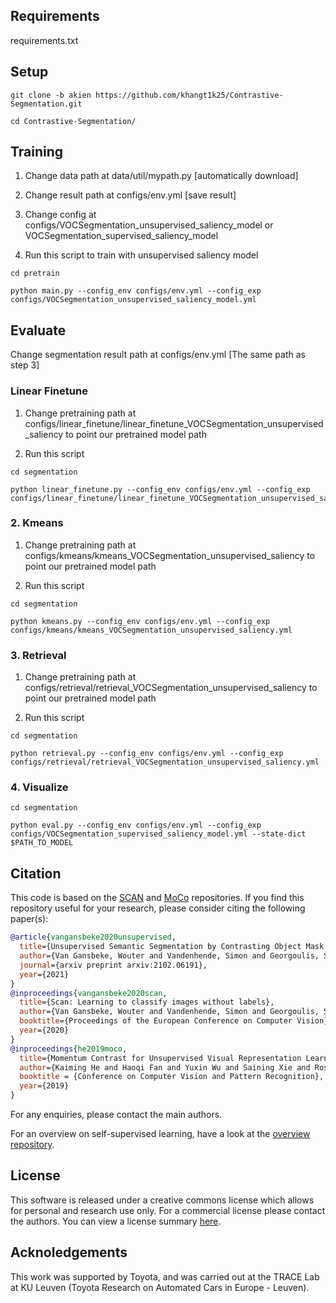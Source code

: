 

## Requirements
requirements.txt
## Setup
```
git clone -b akien https://github.com/khangt1k25/Contrastive-Segmentation.git

cd Contrastive-Segmentation/
```
## Training

1. Change data path at data/util/mypath.py [automatically download]

2. Change result path at configs/env.yml [save result]

3. Change config at configs/VOCSegmentation_unsupervised_saliency_model or VOCSegmentation_supervised_saliency_model

4. Run this script to train with unsupervised saliency model

```shell
cd pretrain

python main.py --config_env configs/env.yml --config_exp configs/VOCSegmentation_unsupervised_saliency_model.yml 
```
## Evaluate
Change segmentation result path at configs/env.yml [The same path as step 3]

### Linear Finetune
  
1. Change pretraining path at configs/linear_finetune/linear_finetune_VOCSegmentation_unsupervised_saliency to point our pretrained model path

2. Run this script

```shell
cd segmentation

python linear_finetune.py --config_env configs/env.yml --config_exp configs/linear_finetune/linear_finetune_VOCSegmentation_unsupervised_saliency.yml
```

### 2. Kmeans

1. Change pretraining path at configs/kmeans/kmeans_VOCSegmentation_unsupervised_saliency to point our pretrained model path 

2. Run this script
```shell
cd segmentation

python kmeans.py --config_env configs/env.yml --config_exp configs/kmeans/kmeans_VOCSegmentation_unsupervised_saliency.yml
```

### 3. Retrieval


1. Change pretraining path at configs/retrieval/retrieval_VOCSegmentation_unsupervised_saliency to point our pretrained model path 

2. Run this script
```shell
cd segmentation

python retrieval.py --config_env configs/env.yml --config_exp configs/retrieval/retrieval_VOCSegmentation_unsupervised_saliency.yml
```

### 4. Visualize

```shell
cd segmentation

python eval.py --config_env configs/env.yml --config_exp configs/VOCSegmentation_supervised_saliency_model.yml --state-dict $PATH_TO_MODEL
```


## Citation
This code is based on the [SCAN](https://github.com/wvangansbeke/Unsupervised-Classification) and [MoCo](https://github.com/facebookresearch/moco) repositories.
If you find this repository useful for your research, please consider citing the following paper(s):

```bibtex
@article{vangansbeke2020unsupervised,
  title={Unsupervised Semantic Segmentation by Contrasting Object Mask Proposals},
  author={Van Gansbeke, Wouter and Vandenhende, Simon and Georgoulis, Stamatios and Van Gool, Luc},
  journal={arxiv preprint arxiv:2102.06191},
  year={2021}
}
@inproceedings{vangansbeke2020scan,
  title={Scan: Learning to classify images without labels},
  author={Van Gansbeke, Wouter and Vandenhende, Simon and Georgoulis, Stamatios and Proesmans, Marc and Van Gool, Luc},
  booktitle={Proceedings of the European Conference on Computer Vision},
  year={2020}
}
@inproceedings{he2019moco,
  title={Momentum Contrast for Unsupervised Visual Representation Learning},
  author={Kaiming He and Haoqi Fan and Yuxin Wu and Saining Xie and Ross Girshick},
  booktitle = {Conference on Computer Vision and Pattern Recognition},
  year={2019}
}
```
For any enquiries, please contact the main authors.

For an overview on self-supervised learning, have a look at the [overview repository](https://github.com/wvangansbeke/Self-Supervised-Learning-Overview).

## License

This software is released under a creative commons license which allows for personal and research use only. For a commercial license please contact the authors. You can view a license summary [here](http://creativecommons.org/licenses/by-nc/4.0/).

## Acknoledgements
This work was supported by Toyota, and was carried out at the TRACE Lab at KU Leuven (Toyota Research on Automated Cars in Europe - Leuven).
